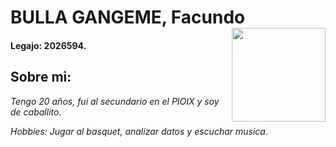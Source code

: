 # __BULLA GANGEME, Facundo__ <img src= "https://user-images.githubusercontent.com/102707236/161444720-8ef00464-3986-45e2-9d6a-2af042224e40.jpeg" width = "auto" height ="150" align="right">
#### Legajo: 2026594.
## __Sobre mi:__
*Tengo 20 años, fui al secundario en el PIOIX y soy de caballito*.

*Hobbies: Jugar al basquet, analizar datos y escuchar musica*. 
